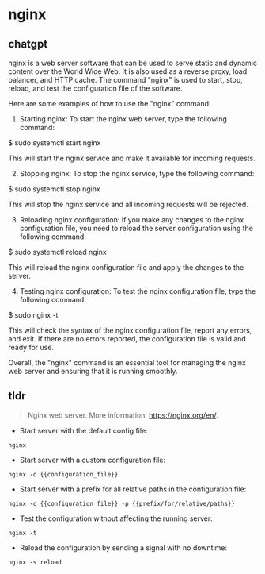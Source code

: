 # nginx 
## chatgpt 
nginx is a web server software that can be used to serve static and dynamic content over the World Wide Web. It is also used as a reverse proxy, load balancer, and HTTP cache. The command "nginx" is used to start, stop, reload, and test the configuration file of the software.

Here are some examples of how to use the "nginx" command:

1. Starting nginx:
To start the nginx web server, type the following command:

$ sudo systemctl start nginx

This will start the nginx service and make it available for incoming requests.

2. Stopping nginx:
To stop the nginx service, type the following command:

$ sudo systemctl stop nginx

This will stop the nginx service and all incoming requests will be rejected.

3. Reloading nginx configuration:
If you make any changes to the nginx configuration file, you need to reload the server configuration using the following command:

$ sudo systemctl reload nginx

This will reload the nginx configuration file and apply the changes to the server.

4. Testing nginx configuration:
To test the nginx configuration file, type the following command:

$ sudo nginx -t

This will check the syntax of the nginx configuration file, report any errors, and exit. If there are no errors reported, the configuration file is valid and ready for use.

Overall, the "nginx" command is an essential tool for managing the nginx web server and ensuring that it is running smoothly. 

## tldr 
 
> Nginx web server.
> More information: <https://nginx.org/en/>.

- Start server with the default config file:

`nginx`

- Start server with a custom configuration file:

`nginx -c {{configuration_file}}`

- Start server with a prefix for all relative paths in the configuration file:

`nginx -c {{configuration_file}} -p {{prefix/for/relative/paths}}`

- Test the configuration without affecting the running server:

`nginx -t`

- Reload the configuration by sending a signal with no downtime:

`nginx -s reload`
